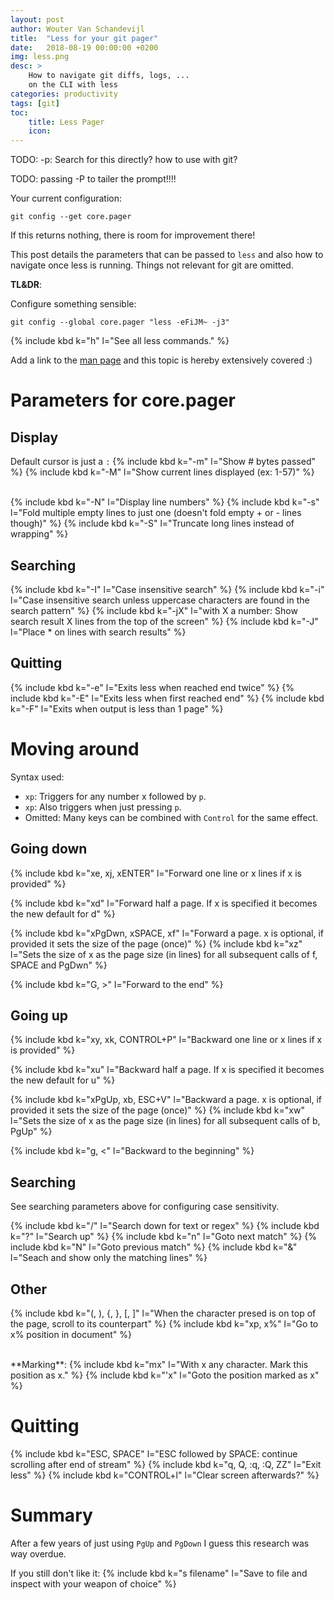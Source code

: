 ```yaml
---
layout: post
author: Wouter Van Schandevijl
title:  "Less for your git pager"
date:   2018-08-19 00:00:00 +0200
img: less.png
desc: >
    How to navigate git diffs, logs, ...
    on the CLI with less
categories: productivity
tags: [git]
toc:
    title: Less Pager
    icon: 
---
```


TODO: -p: Search for this directly? how to use with git?

TODO: passing -P to tailer the prompt!!!!

Your current configuration:  
```
git config --get core.pager
```

If this returns nothing, there is room for improvement there!

This post details the parameters that can be passed to `less`
and also how to navigate once less is running. Things not relevant
for git are omitted.

**TL&DR**:  

Configure something sensible:  
```
git config --global core.pager "less -eFiJM~ -j3"
```

{% include kbd k="h" l="See all less commands." %}

<!--more-->

Add a link to the [man page][less-man-page] and this topic is hereby extensively covered :)

# Parameters for core.pager

## Display

Default cursor is just a `:`
{% include kbd k="-m" l="Show # bytes passed" %}
{% include kbd k="-M" l="Show current lines displayed (ex: 1-57)" %}

<br>
{% include kbd k="-N" l="Display line numbers" %}
{% include kbd k="-s" l="Fold multiple empty lines to just one (doesn't fold empty + or - lines though)" %}
{% include kbd k="-S" l="Truncate long lines instead of wrapping" %}

## Searching

{% include kbd k="-I" l="Case insensitive search" %}
{% include kbd k="-i" l="Case insensitive search unless uppercase characters are found in the search pattern" %}
{% include kbd k="-jX" l="with X a number: Show search result X lines from the top of the screen" %}
{% include kbd k="-J" l="Place * on lines with search results" %}

## Quitting

{% include kbd k="-e" l="Exits less when reached end twice" %}
{% include kbd k="-E" l="Exits less when first reached end" %}
{% include kbd k="-F" l="Exits when output is less than 1 page" %}


# Moving around

Syntax used:  
- `xp`: Triggers for any number x followed by `p`.
- `xp`: Also triggers when just pressing `p`.
- Omitted: Many keys can be combined with `Control` for the same effect.

## Going down

{% include kbd k="xe, xj, xENTER" l="Forward one line or x lines if x is provided" %}

{% include kbd k="xd" l="Forward half a page. If x is specified it becomes the new default for d" %}

{% include kbd k="xPgDwn, xSPACE, xf" l="Forward a page. x is optional, if provided it sets the size of the page (once)" %}
{% include kbd k="xz" l="Sets the size of x as the page size (in lines) for all subsequent calls of f, SPACE and PgDwn" %}

{% include kbd k="G, >" l="Forward to the end" %}


## Going up

{% include kbd k="xy, xk, CONTROL+P" l="Backward one line or x lines if x is provided" %}

{% include kbd k="xu" l="Backward half a page. If x is specified it becomes the new default for u" %}

{% include kbd k="xPgUp, xb, ESC+V" l="Backward a page. x is optional, if provided it sets the size of the page (once)" %}
{% include kbd k="xw" l="Sets the size of x as the page size (in lines) for all subsequent calls of b, PgUp" %}

{% include kbd k="g, <" l="Backward to the beginning" %}


## Searching

See searching parameters above for configuring case sensitivity.

{% include kbd k="/" l="Search down for text or regex" %}
{% include kbd k="?" l="Search up" %}
{% include kbd k="n" l="Goto next match" %}
{% include kbd k="N" l="Goto previous match" %}
{% include kbd k="&" l="Seach and show only the matching lines" %}

## Other

{% include kbd k="(, ), {, }, [, ]" l="When the character presed is on top of the page, scroll to its counterpart" %}
{% include kbd k="xp, x%" l="Go to x% position in document" %}

<br>
**Marking**:  
{% include kbd k="mx" l="With x any character. Mark this position as x." %}
{% include kbd k="'x" l="Goto the position marked as x" %}


# Quitting

{% include kbd k="ESC, SPACE" l="ESC followed by SPACE: continue scrolling after end of stream" %}
{% include kbd k="q, Q, :q, :Q, ZZ" l="Exit less" %}
{% include kbd k="CONTROL+l" l="Clear screen afterwards?" %}


# Summary

After a few years of just using `PgUp` and `PgDown` I guess this research
was way overdue.

If you still don't like it:
{% include kbd k="s filename" l="Save to file and inspect with your weapon of choice" %}



[less-man-page]: https://linux.die.net/man/1/less
